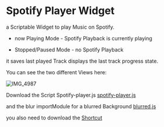 # Spotify Player Widget

a Scriptable Widget 
to play Music on Spotify.

* now Playing Mode - Spotify Playback is currently playing
  
* Stopped/Paused Mode - no Spotify Playback
  
it saves last played Track displays the last track progress state.

You can see the two different Views here:

![IMG_4987](https://raw.githubusercontent.com/xoDeinemudda/Scriptable/main/IMG_4987.png)

Download the Script Spotify-player.js 
[spotify-player.js](https://raw.githubusercontent.com/xoDeinemudda/Scriptable/main/IMG_4987.png)

and the blur importModule for a blurred Background
[blurred.js](https://gist.githubusercontent.com/xoDeinemudda/3ae1e2d454e952d5a27a80492154ba71/raw/dbce81207624da5dd66a1ff47c795b36200c4437/blurred.js)

you also need to download the [Shortcut](https://www.icloud.com/shortcuts/ccca4f1ae0bb4aca98df6cc9ab3b0607)

